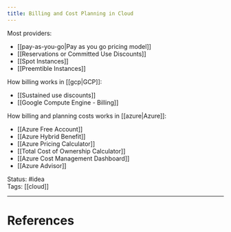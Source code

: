 ```yaml
---
title: Billing and Cost Planning in Cloud
---
```

Most providers:  
- [[pay-as-you-go|Pay as you go pricing model]]
- [[Reservations or Committed Use Discounts]]
- [[Spot Instances]]
- [[Preemtible Instances]]

How billing works in [[gcp|GCP]]:  
- [[Sustained use discounts]]  
- [[Google Compute Engine - Billing]]

How billing and planning costs works in [[azure|Azure]]:  
- [[Azure Free Account]]
- [[Azure Hybrid Benefit]]
- [[Azure Pricing Calculator]]
- [[Total Cost of Ownership Calculator]]
- [[Azure Cost Management Dashboard]]
- [[Azure Advisor]]

Status: #idea  
Tags: [[cloud]]  

---
# References